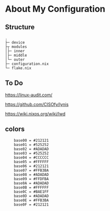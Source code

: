 # About My Configuration

## Structure

```
.
├─ device                  
├┬ modules                  
│├─ inner
│├─ middle              
│└─ outer      
├─ configuration.nix        
└─ flake.nix               
```

## To Do 

https://linux-audit.com/

https://github.com/CISOfy/lynis

https://wiki.nixos.org/wiki/Iwd

## colors

        base00 = #212121
        base01 = #525252
        base02 = #ADADAD
        base03 = #525252
        base04 = #CCCCCC
        base05 = #FFFFFF
        base06 = #212121
        base07 = #FFB3BA
        base08 = #ADADAD
        base09 = #FFDFBA
        base0A = #ADADAD
        base0B = #FFFFFF
        base0C = #BAE1FF
        base0D = #ADADAD
        base0E = #FFB3BA
        base0F = #212121